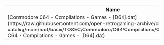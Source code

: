 <table>
<tr><th>Name</th><th>Size</th></tr>
<tr><td>
[Commodore C64 - Compilations - Games - [D64].dat](https://raw.githubusercontent.com/open-retrogaming-archive/dat-catalog/main/root/basic/TOSEC/Commodore/C64/Compilations/Games/[D64]/Commodore C64 - Compilations - Games - [D64].dat)
</td><td>608920</td></tr>
</table>

